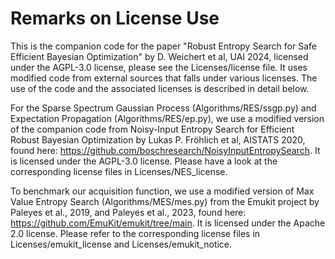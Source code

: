 # Remarks on License Use

This is the companion code for the paper "Robust Entropy Search for Safe Efficient Bayesian Optimization" by D. Weichert et al, UAI 2024, licensed under the AGPL-3.0 license, please see the Licenses/license file.
It uses modified code from external sources that falls under various licenses. The use of the code and the associated licenses is described in detail below.

For the Sparse Spectrum Gaussian Process (Algorithms/RES/ssgp.py) and Expectation Propagation (Algorithms/RES/ep.py), we use a modified version of the companion code from Noisy-Input Entropy Search for Efficient Robust Bayesian Optimization by Lukas P. Fröhlich et al, AISTATS 2020, found here: https://github.com/boschresearch/NoisyInputEntropySearch. It is licensed under the AGPL-3.0 license. Please have a look at the corresponding license files in Licenses/NES_license.

To benchmark our acquisition function, we use a modified version of Max Value Entropy Search (Algorithms/MES/mes.py) from the Emukit project by Paleyes et al., 2019, and Paleyes et al., 2023, found here: https://github.com/EmuKit/emukit/tree/main. It is licensed under the Apache 2.0 license. Please refer to the corresponding license files in Licenses/emukit_license and Licenses/emukit_notice.


